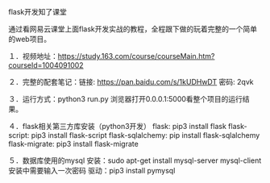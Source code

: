flask开发知了课堂

通过看网易云课堂上面flask开发实战的教程，全程跟下做的玩着完整的一个简单的web项目。

１．视频地址：https://study.163.com/course/courseMain.htm?courseId=1004091002

２．完整的配套笔记：链接: https://pan.baidu.com/s/1kUDHwDT 密码: 2qvk

３．运行方式：python3 run.py
浏览器打开0.0.0.1:5000看整个项目的运行结果。

４．flask相关第三方库安装（python3开发）
flask: pip3 install flask
flask-script: pip3 install flask-script
flask-sqlalchemy: pip install flask-sqlalchemy
flask-migrate: pip3 install flask-migrate

５．数据库使用的mysql
安装：sudo apt-get install mysql-server mysql-client
安装中需要输入一次密码
驱动：pip3 install pymysql
